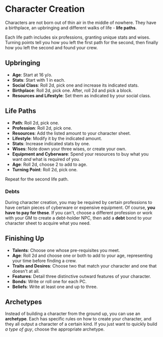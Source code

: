 # Character Creation

Characters are not born out of thin air in the middle of nowhere. They have a birthplace, an upbringing and different walks of life - **life paths**.

Each life path includes six professions, granting unique stats and wises. Turning points tell you how you left the first path for the second, then finally how you left the second and found your crew.

## Upbringing

- **Age**: Start at 16 y/o.
- **Stats**: Start with 1 in each.
- **Social Class**: Roll 2d, pick one and increase its indicated stats.
- **Birthplace**: Roll 2d, pick one. After, roll 2d and pick a block.
- **Resources and Lifestyle**: Set them as indicated by your social class.

## Life Paths

- **Path**: Roll 2d, pick one.
- **Profession**: Roll 2d, pick one.
- **Resources**: Add the listed amount to your character sheet.
- **Lifestyle**: Modify it by the indicated amount.
- **Stats**: Increase indicated stats by one.
- **Wises**: Note down your three wises, or create your own.
- **Equipment and Cyberware**: Spend your resources to buy what you want _and_ what is required of you.
- **Age**: Roll 2d, choose 2 to add to age.
- **Turning Point**: Roll 2d, pick one.

Repeat for the second life path.

### Debts

During character creation, you may be required by certain professions to have certain pieces of cyberware or expensive equipment. Of course, **you have to pay for these**. If you can't, choose a different profession or work with your GM to create a debt-holder NPC, then add a **debt** bond to your character sheet to acquire what you need.

## Finishing Up

- **Talents**: Choose one whose pre-requisites you meet.
- **Age**: Roll 2d and choose one or both to add to your age, representing your time before finding a crew.
- **Traits and Desires**: Choose two that match your character and one that doesn't at all.
- **Features**: Detail three distinctive outward features of your character.
- **Bonds**: Write or roll one for each PC.
- **Beliefs**: Write at least one and up to three.

## Archetypes

Instead of building a character from the ground up, you can use an **archetype**. Each has specific rules on how to create your character, and they all output a character of a certain kind. If you just want to quickly build _a type of guy_, choose the appropriate archetype.
